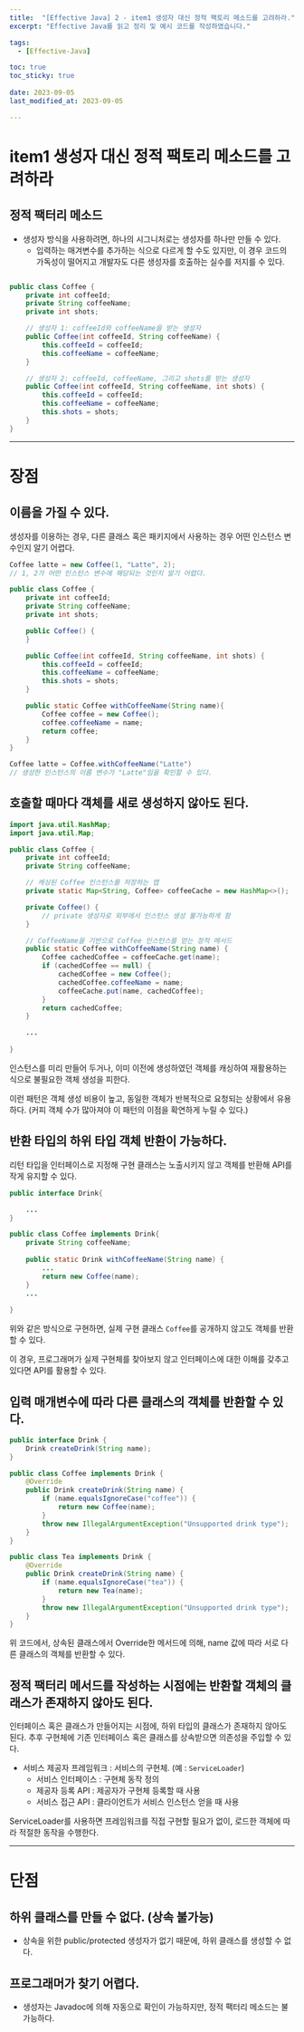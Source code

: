 ```yaml
---
title:  "[Effective Java] 2 - item1 생성자 대신 정적 팩토리 메소드를 고려하라."
excerpt: "Effective Java를 읽고 정리 및 예시 코드를 작성하였습니다."

tags:
  - [Effective-Java]

toc: true
toc_sticky: true
 
date: 2023-09-05
last_modified_at: 2023-09-05

---
```


# item1 생성자 대신 정적 팩토리 메소드를 고려하라

## 정적 팩터리 메소드

- 생성자 방식을 사용하려면, 하나의 시그니처로는 생성자를 하나만 만들 수 있다. 
	- 입력하는 매겨변수를 추가하는 식으로 다르게 할 수도 있지만, 이 경우 코드의 가독성이 떨어지고 개발자도 다른 생성자를 호출하는 실수를 저지를 수 있다.

``` java

public class Coffee {
    private int coffeeId;
    private String coffeeName;
    private int shots;

    // 생성자 1: coffeeId와 coffeeName을 받는 생성자
    public Coffee(int coffeeId, String coffeeName) {
        this.coffeeId = coffeeId;
        this.coffeeName = coffeeName;
    }

    // 생성자 2: coffeeId, coffeeName, 그리고 shots를 받는 생성자
    public Coffee(int coffeeId, String coffeeName, int shots) {
        this.coffeeId = coffeeId;
        this.coffeeName = coffeeName;
        this.shots = shots;
    }
}
```

---

# 장점

## 이름을 가질 수 있다.

생성자를 이용하는 경우, 다른 클래스 혹은 패키지에서 사용하는 경우 어떤 인스턴스 변수인지 알기 어렵다.

``` java
Coffee latte = new Coffee(1, "Latte", 2); 
// 1, 2가 어떤 인스턴스 변수에 해당되는 것인지 알기 어렵다.
```

``` java
public class Coffee {
    private int coffeeId;
    private String coffeeName;
    private int shots;

    public Coffee() {
    }

    public Coffee(int coffeeId, String coffeeName, int shots) {
        this.coffeeId = coffeeId;
        this.coffeeName = coffeeName;
        this.shots = shots;
    }

	public static Coffee withCoffeeName(String name){
		Coffee coffee = new Coffee();
		coffee.coffeeName = name;
		return coffee;
	}
}
```

```java
Coffee latte = Coffee.withCoffeeName("Latte")
// 생성한 인스턴스의 이름 변수가 "Latte"임을 확인할 수 있다.
```


## 호출할 때마다 객체를 새로 생성하지 않아도 된다.

``` java
import java.util.HashMap;
import java.util.Map;

public class Coffee {
    private int coffeeId;
    private String coffeeName;

    // 캐싱된 Coffee 인스턴스를 저장하는 맵
    private static Map<String, Coffee> coffeeCache = new HashMap<>();

    private Coffee() {
        // private 생성자로 외부에서 인스턴스 생성 불가능하게 함
    }

    // CoffeeName을 기반으로 Coffee 인스턴스를 얻는 정적 메서드
    public static Coffee withCoffeeName(String name) {
        Coffee cachedCoffee = coffeeCache.get(name);
        if (cachedCoffee == null) {
            cachedCoffee = new Coffee();
            cachedCoffee.coffeeName = name;
            coffeeCache.put(name, cachedCoffee);
        }
        return cachedCoffee;
    }

	...
	
}

```

인스턴스를 미리 만들어 두거나, 이미 이전에 생성하였던 객체를 캐싱하여 재활용하는 식으로 불필요한 객체 생성을 피한다.

이런 패턴은 객체 생성 비용이 높고, 동일한 객체가 반복적으로 요청되는 상황에서 유용하다. (커피 객체 수가 많아져야 이 패턴의 이점을 확연하게 누릴 수 있다.)

## 반환 타입의 하위 타입 객체 반환이 가능하다.

리턴 타입을 인터페이스로 지정해 구현 클래스는 노출시키지 않고 객체를 반환해 API를 작게 유지할 수 있다.

```java
public interface Drink{

	...
}
```

``` java
public class Coffee implements Drink{
    private String coffeeName;
	
    public static Drink withCoffeeName(String name) {
        ...
        return new Coffee(name);
    }
	...
	
}

```

위와 같은 방식으로 구현하면, 실제 구현 클래스 `Coffee`를 공개하지 않고도 객체를 반환할 수 있다.

이 경우, 프로그래머가 실제 구현체를 찾아보지 않고 인터페이스에 대한 이해를 갖추고 있다면 API를 활용할 수 있다. 

## 입력 매개변수에 따라 다른 클래스의 객체를 반환할 수 있다.

``` java
public interface Drink {
    Drink createDrink(String name);
}

public class Coffee implements Drink {
    @Override
    public Drink createDrink(String name) {
        if (name.equalsIgnoreCase("coffee")) {
            return new Coffee(name);
        }
        throw new IllegalArgumentException("Unsupported drink type");
    }
}

public class Tea implements Drink {
    @Override
    public Drink createDrink(String name) {
        if (name.equalsIgnoreCase("tea")) {
            return new Tea(name);
        }
        throw new IllegalArgumentException("Unsupported drink type");
    }
}

```

위 코드에서, 상속된 클래스에서 Override한 메서드에 의해, name 값에 따라 서로 다른 클래스의 객체를 반환할 수 있다.


## 정적 팩터리 메서드를 작성하는 시점에는 반환할 객체의 클래스가 존재하지 않아도 된다.

인터페이스 혹은 클래스가 만들어지는 시점에, 하위 타입의 클래스가 존재하지 않아도 된다. 추후 구현체에 기존 인터페이스 혹은 클래스를 상속받으면 의존성을 주입할 수 있다.

- 서비스 제공자 프레임워크 : 서비스의 구현체. (예 : `ServiceLoader`)
	- 서비스 인터페이스 : 구현체 동작 정의
	- 제공자 등록 API : 제공자가 구현체 등록할 때 사용
	- 서비스 접근 API : 클라이언트가 서비스 인스턴스 얻을 때 사용

ServiceLoader를 사용하면 프레임워크를 직접 구현할 필요가 없이, 로드한 객체에 따라 적절한 동작을 수행한다.

---

# 단점

## 하위 클래스를 만들 수 없다. (상속 불가능)

- 상속을 위한 public/protected 생성자가 없기 때문에, 하위 클래스를 생성할 수 없다.

## 프로그래머가 찾기 어렵다.

- 생성자는 Javadoc에 의해 자동으로 확인이 가능하지만, 정적 팩터리 메소드는 불가능하다.